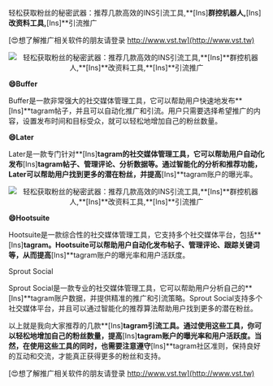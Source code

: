 轻松获取粉丝的秘密武器：推荐几款高效的INS引流工具,**[Ins]**群控机器人,**[Ins]**改资料工具,**[Ins]**引流推广

[😍想了解推广相关软件的朋友请登录 http://www.vst.tw](http://www.vst.tw)

 <center><img src="https://vst.tw/MP4/tuiguang/png/6.png" alt="轻松获取粉丝的秘密武器：推荐几款高效的INS引流工具,**[Ins]**群控机器人,**[Ins]**改资料工具,**[Ins]**引流推广"></center>

**😄Buffer**

Buffer是一款非常强大的社交媒体管理工具，它可以帮助用户快速地发布**[Ins]**tagram帖子，并且可以自动化推广和引流。用户只需要选择希望推广的内容，设置发布时间和目标受众，就可以轻松地增加自己的粉丝数量。

**😄Later**

Later是一款专门针对**[Ins]**tagram的社交媒体管理工具，它可以帮助用户自动化发布**[Ins]**tagram帖子、管理评论、分析数据等。通过智能化的分析和推荐功能，Later可以帮助用户找到更多的潜在粉丝，并提高**[Ins]**tagram账户的曝光率。

 <center><img src="https://vst.tw/MP4/tuiguang/png/3.png" alt="轻松获取粉丝的秘密武器：推荐几款高效的INS引流工具,**[Ins]**群控机器人,**[Ins]**改资料工具,**[Ins]**引流推广"></center>

**😄Hootsuite**

Hootsuite是一款综合性的社交媒体管理工具，它支持多个社交媒体平台，包括**[Ins]**tagram。Hootsuite可以帮助用户自动化发布帖子、管理评论、跟踪关键词等，从而提高**[Ins]**tagram账户的曝光率和用户活跃度。

Sprout Social

Sprout Social是一款专业的社交媒体管理工具，它可以帮助用户分析自己的**[Ins]**tagram账户数据，并提供精准的推广和引流策略。Sprout Social支持多个社交媒体平台，并且可以通过智能化的推荐算法帮助用户找到更多的潜在粉丝。

以上就是我向大家推荐的几款**[Ins]**tagram引流工具。通过使用这些工具，你可以轻松地增加自己的粉丝数量，提高**[Ins]**tagram账户的曝光率和用户活跃度。当然，在使用这些工具的同时，也需要注意遵守**[Ins]**tagram社区准则，保持良好的互动和交流，才能真正获得更多的粉丝和支持。

[😍想了解推广相关软件的朋友请登录 http://www.vst.tw](http://www.vst.tw)




